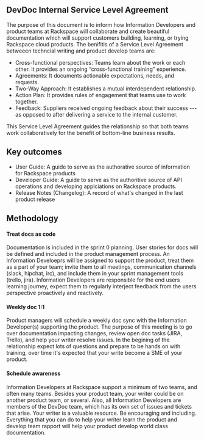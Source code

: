 ## DevDoc Internal Service Level Agreement

The purpose of this document is to inform how Information Developers and product teams at Rackspace will collaborate and create beautiful documentation which will support customers building, learning, or trying Rackspace cloud products. The benifitis of a Service Level Agreement betweeen techncial writing and product develop teams are:

* Cross-functional perspectives: Teams learn about the work or each other.  It provides an ongoing “cross-functional training” experience.
* Agreements: It documents actionable expectations, needs, and requests.
* Two-Way Approach: It establishes a mutual interdependent relationship.
* Action Plan: It provides rules of engagement that teams use to work together.
* Feedback: Suppliers received ongoing feedback about their success --- as opposed to after delivering a service to the internal customer. 

This Service Level Agreement guides the relationship so that both teams work collaboratively for the benefit of bottom-line business results.

## Key outcomes 
* User Guide: A guide to serve as the authorative source of information for Rackspace products
* Developer Guide: A guide to serve as the authoritive source of API operations and developing applciations on Rackspace products. 
* Release Notes (Changelog): A record of what's changed in the last product release  

## Methodology 

#### Treat docs as code 
Documentation is included in the sprint 0 planning. User stories for docs will be defined and included in the product management process. An Information Develoeprs will be assigned to support the product, treat them as a part of your team; invite them to all meetings, communication channels (slack, hipchat, irc), and include them in your sprint management tools (trello, jira).  Information Developers are responsible for the end users learning journey, expect them to regularly interject feedback from the users perspective proactively and reactively. 

#### Weekly doc 1:1 
Product managers will schedule a weekly doc sync with the Information Developer(s) supporting the product. The purpose of this meeting is to go over documentation impacting changes, review open doc tasks (JIRA, Trello), and help your writer resolve issues. In the begining of the relationship expect lots of questions and prepare to be hands on with training, over time it's expected that your write become a SME of your product. 

#### Schedule awareness
Information Developers at Rackspace support a minimum of two teams, and often many teams. Besides your product team, your writer could be on another product team, or several. Also, all Information Developers are members of the DevDoc team, which has its own set of issues and tickets that arise. Your writer is a valuable resource. Be encouraging and including. Everything that you can do to help your writer learn the product and develop team rapport will help your product develop world class documentation.

###

